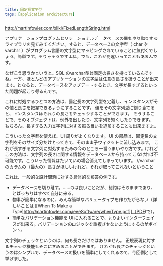 ```yaml
---
title: 固定長文字型
tags: [application architecture]
---
```


http://martinfowler.com/bliki/FixedLengthString.html

アプリケーションプログラムとリレーショナルデータベースの間をやり取りするライブラリを見てみてください。すると、データベースの文字型（ char や varchar ）がプログラム言語の文字型にマッピングされていることに気付くでしょう。簡単です。そりゃそうですよね。でも、これが間違いってこともあるんです。

なぜこう思うかというと、SQL のvarchar型は固定の長さを持っているんですね。一方、ほとんどのアプリケーションの文字型は任意の長さを扱うことが出来ます。となると、データベースをアップデートするとき、文字が長すぎるといった問題が起こり得るんです。

これに対処するひとつの方法は、固定長の文字列型を定義し、インスタンスがその値と長さを把握できるようにすることです。
値をその文字列型に割り当てると、インスタンスはそれらの長さをチェックすることができます。
そうすることで、そのオブジェクトは、例外を出したり、文字列を短くしたりできます。
もちろん、長すぎる入力文字列に対する振る舞いを追加することも出来ますよ。

こういった文字型を使えば、UI 周りがよくなります。
UI の部品は、固定長の文字列をそのサイズ分だけとってきて、そのまま子ウィジットに流し込みます。
これが長すぎる文字列に対処するための今のところ一番うまいやり方です。けれどこの方法は、文字列の長さに関する情報をデータベースから持ってこなければ不可能です。こういった情報はたいていの場合消えてしまっています。
//varcharのカラムの（最大の）長さがほしいけれど、それが取ってこれないということ


これは、一般的な設計問題に対する具体的な回答の例です。

* データベースを切り離す。……のは良いことだが、制約はそのままであり、とばっちりはすべて自分に来る。
* 物事が簡単になるのに、みんな簡単なバリュータイプを作りたがらない（詳しいことは [[When To Make a Type|http://martinfowler.com/ieeeSoftware/whenType.pdf]]（PDF)で）。
* 簡単なバリデーション機能を UI に入れることで、よりよいインターフェイスが出来る。バリデーションのロジックを重複させないようにするのがポイント。

文字列のチェックというのは、何も長さだけではありません。
正規表現に対するチェック機能もそこに含めることができます。
けれども長さのチェックというのはシンプルで、データベースの扱いを簡単にしてくれるので、今回例として挙げました。
